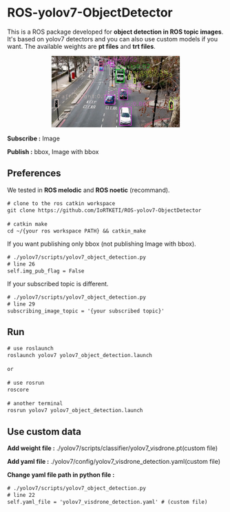 # ROS-yolov7-ObjectDetector
This is a ROS package developed for **object detection in ROS topic images**. It's based on yolov7 detectors and you can also use custom models if you want. The available weights are **pt files** and **trt files**.

<div align="center">
    <a href="./">
        <img src="./yolov7/scripts/runs/detect/test.JPG" width="59%"/>
    </a>
</div>

**Subscribe :** Image

**Publish :** bbox, Image with bbox


## Preferences
We tested in
**ROS melodic** and **ROS noetic** (recommand).

``` shell
# clone to the ros catkin workspace
git clone https://github.com/IoRTKETI/ROS-yolov7-ObjectDetector

# catkin make
cd ~/{your ros workspace PATH} && catkin_make

```


If you want publishing only bbox (not publishing Image with bbox).
``` shell
# ./yolov7/scripts/yolov7_object_detection.py
# line 26
self.img_pub_flag = False
```

If your subscribed topic is different.
``` shell
# ./yolov7/scripts/yolov7_object_detection.py
# line 29
subscribing_image_topic = '{your subscribed topic}'
```




## Run
``` shell
# use roslaunch
roslaunch yolov7 yolov7_object_detection.launch

or

# use rosrun
roscore

# another terminal
rosrun yolov7 yolov7_object_detection.launch
```



## Use custom data

**Add weight file :** ./yolov7/scripts/classifier/yolov7_visdrone.pt(custom file)

**Add yaml file :** ./yolov7/config/yolov7_visdrone_detection.yaml(custom file)

**Change yaml file path in python file :**
``` shell
# ./yolov7/scripts/yolov7_object_detection.py
# line 22
self.yaml_file = 'yolov7_visdrone_detection.yaml' # (custom file)
```
